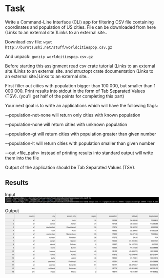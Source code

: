 # Task
Write a Command-Line Interface (CLI) app for filtering CSV file containing coordinates and population of US cities. File can be downloaded from here (Links to an external site.)Links to an external site..

Download csv file:
`wget http://burntsushi.net/stuff/worldcitiespop.csv.gz`
 
 
 And unpack:
 `gunzip worldcitiespop.csv.gz`

Before starting this assignment read csv crate tutorial (Links to an external site.)Links to an external site. and structopt crate documentation (Links to an external site.)Links to an external site..

First filter out cities with population bigger than 100 000, but smaller than 1 000 000. Print results into stdout in the form of Tab Separated Values (TSV). (you'll get half of the points for completing this part)

Your next goal is to write an applications which will have the following flags:

--population-not-none will return only cities with known population

--population-none will return cities with unknown population

--population-gt <number> will return cities with population greater than given number

--population-lt <number> will return cities with population smaller than given number

--out <file_path> instead of printing results into standard output will write them into the file

Output of the application should be Tab Separated Values (TSV).
    
## Results
   
Input
![Alt text](images/1.png?raw=true "Input")
    
Output
![Alt text](images/2.png?raw=true "Output")
